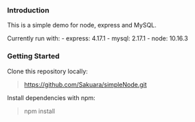 ### Introduction
This is a simple demo for node, express and MySQL.

   Currently run with:
     - express: 4.17.1
     - mysql:   2.17.1
     - node:    10.16.3


### Getting Started

  Clone this repository locally:
   > https://github.com/Sakuara/simpleNode.git

  Install dependencies with npm:
   > npm install

